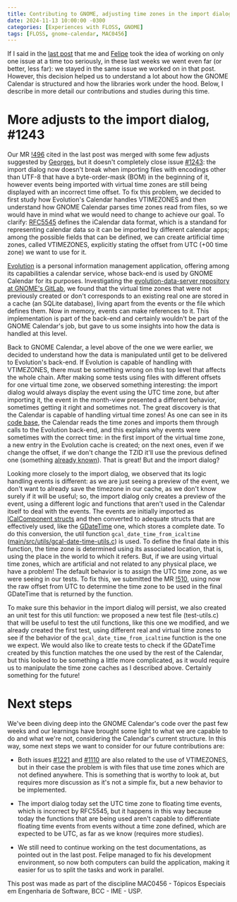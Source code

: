 ```yaml
---
title: Contributing to GNOME, adjusting time zones in the import dialog
date: 2024-11-13 10:00:00 -0300
categories: [Experiences with FLOSS, GNOME]
tags: [FLOSS, gnome-calendar, MAC0456]
---
```


If I said in the [last post](https://otavioolsilva.github.io/posts/contributing-to-gnome-05/) that me and [Felipe](https://felipeanibal.github.io/) took the idea of working on only one issue at a time too seriously, in these last weeks we went even far (or better, less far): we stayed in the same issue we worked on in that post. However, this decision helped us to understand a lot about how the GNOME Calendar is structured and how the libraries work under the hood. Below, I describe in more detail our contributions and studies during this time.

# More adjusts to the import dialog, #1243

Our MR [!496](https://gitlab.gnome.org/GNOME/gnome-calendar/-/merge_requests/496) cited in the last post was merged with some few adjusts suggested by [Georges](https://gitlab.gnome.org/feaneron), but it doesn't completely close issue [#1243](https://gitlab.gnome.org/GNOME/gnome-calendar/-/issues/1243): the import dialog now doesn't break when importing files with encodings other than UTF-8 that have a byte-order-mask (BOM) in the beginning of it, however events being imported with virtual time zones are still being displayed with an incorrect time offset. To fix this problem, we decided to first study how Evolution's Calendar handles VTIMEZONES and then understand how GNOME Calendar parses time zones read from files, so we would have in mind what we would need to change to achieve our goal. To clarify: [RFC5545](https://datatracker.ietf.org/doc/html/rfc5545) defines the iCalendar data format, which is a standand for representing calendar data so it can be imported by different calendar apps; among the possible fields that can be defined, we can create artificial time zones, called VTIMEZONES, explicitly stating the offset from UTC (+00 time zone) we want to use for it.

[Evolution](https://wiki.gnome.org/Apps/Evolution) is a personal information management application, offering among its capabilities a calendar service, whose back-end is used by GNOME Calendar for its purposes. Investigating the [evolution-data-server repository at GNOME's GitLab](https://gitlab.gnome.org/GNOME/evolution-data-server), we found that the virtual time zones that were not previously created or don't corresponds to an existing real one are stored in a cache (an SQLite database), living apart from the events or the file which defines them. Now in memory, events can make references to it. This implementation is part of the back-end and certainly wouldn't be part of the GNOME Calendar's job, but gave to us some insights into how the data is handled at this level.

Back to GNOME Calendar, a level above of the one we were earlier, we decided to understand how the data is manipulated until get to be delivered to Evolution's back-end. If Evolution is capable of handling with VTIMEZONES, there must be something wrong on this top level that affects the whole chain. After making some tests using files with different offsets for one virtual time zone, we observed something interesting: the import dialog would always display the event using the UTC time zone, but after importing it, the event in the month-view presented a different behavior, sometimes getting it right and sometimes not. The great discovery is that the Calendar is capable of handling virtual time zones! As one can see in its [code base](https://gitlab.gnome.org/GNOME/gnome-calendar/-/commit/2697dac4607e9727967402015d495f21501b18ac), the Calendar reads the time zones and imports them through calls to the Evolution back-end, and this explains why events were sometimes with the correct time: in the first import of the virtual time zone, a new entry in the Evolution cache is created; on the next ones, even if we change the offset, if we don't change the TZID it'll use the previous defined one (something [already known](https://gitlab.gnome.org/GNOME/gnome-calendar/-/issues/444#note_1330017)). That is great! But and the import dialog?

Looking more closely to the import dialog, we observed that its logic handling events is different: as we are just seeing a preview of the event, we don't want to already save the timezone in our cache, as we don't know surely if it will be useful; so, the import dialog only creates a preview of the event, using a different logic and functions that aren't used in the Calendar itself to deal with the events. The events are initially imported as [ICalComponent structs](https://libical.github.io/libical/apidocs/structicalcomponent__impl.html) and then converted to adequate structs that are effectively used, like the [GDateTime](https://docs.gtk.org/glib/struct.DateTime.html) one, which stores a complete date. To do this conversion, the util function `gcal_date_time_from_icaltime` ([main/src/utils/gcal-date-time-utils.c](https://gitlab.gnome.org/GNOME/gnome-calendar/-/blob/main/src/utils/gcal-date-time-utils.c?ref_type=heads#L218)) is used. To define the final date in this function, the time zone is determined using its associated location, that is, using the place in the world to which it refers. But, if we are using virtual time zones, which are artificial and not related to any physical place, we have a problem! The default behavior is to assign the UTC time zone, as we were seeing in our tests. To fix this, we submitted the MR [!510](https://gitlab.gnome.org/GNOME/gnome-calendar/-/merge_requests/510), using now the raw offset from UTC to determine the time zone to be used in the final GDateTime that is returned by the function.

To make sure this behavior in the import dialog will persist, we also created an unit test for this util function: we proposed a new test file (test-utils.c) that will be useful to test the util functions, like this one we modified, and we already created the first test, using different real and virtual time zones to see if the behavior of the `gcal_date_time_from_icaltime` function is the one we expect. We would also like to create tests to check if the GDateTime created by this function matches the one used by the rest of the Calendar, but this looked to be something a little more complicated, as it would require us to manipulate the time zone caches as I described above. Certainly something for the future!

# Next steps

We've been diving deep into the GNOME Calendar's code over the past few weeks and our learnings have brought some light to what we are capable to do and what we're not, considering the Calendar's current structure. In this way, some next steps we want to consider for our future contributions are:

- Both issues [#1221](https://gitlab.gnome.org/GNOME/gnome-calendar/-/issues/1221) and [#1110](https://gitlab.gnome.org/GNOME/gnome-calendar/-/issues/1110) are also related to the use of VTIMEZONES, but in their case the problem is with files that use time zones which are not defined anywhere. This is something that is worthy to look at, but requires more discussion as it's not a simple fix, but a new behavior to be implemented.

- The import dialog today set the UTC time zone to floating time events, which is incorrect by RFC5545, but it happens in this way because today the functions that are being used aren't capable to differentiate floating time events from events without a time zone defined, which are expected to be UTC, as far as we know (requires more studies).

- We still need to continue working on the test documentations, as pointed out in the last post. Felipe managed to fix his development environment, so now both computers can build the application, making it easier for us to split the tasks and work in parallel.

This post was made as part of the discipline MAC0456 - Tópicos Especiais em Engenharia de Software, BCC - IME - USP.
